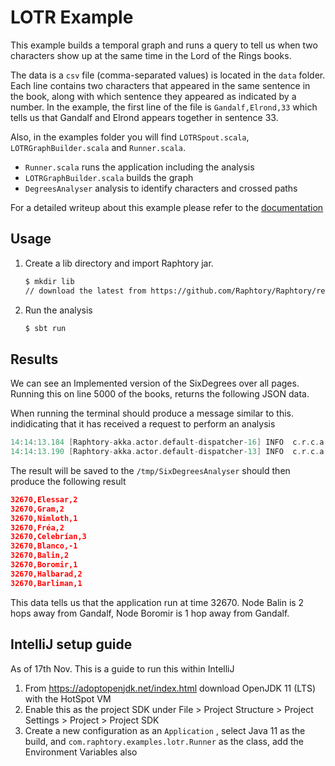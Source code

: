 # LOTR Example

This example builds a temporal graph and runs a query to tell us when two characters show up at the
same time in the Lord of the Rings books.

The data is a `csv` file (comma-separated values) is located in the `data` folder. 
Each line contains two characters that appeared in the same sentence in the 
book, along with which sentence they appeared as indicated by a number. 
In the example, the first line of the file is `Gandalf,Elrond,33` which tells
us that Gandalf and Elrond appears together in sentence 33.

Also, in the examples folder you will find `LOTRSpout.scala`, `LOTRGraphBuilder.scala`
and `Runner.scala`.

* `Runner.scala` runs the application including the analysis
* `LOTRGraphBuilder.scala` builds the graph
* `DegreesAnalyser` analysis to identify characters and crossed paths

For a detailed writeup about this example please refer to the [documentation](https://raphtory.github.io/documentation/sprouter)

## Usage

1. Create a lib directory and import Raphtory jar.

    ```sh
   $ mkdir lib
   // download the latest from https://github.com/Raphtory/Raphtory/releases/latest
    ```
2. Run the analysis

    ```sh
    $ sbt run
    ```

## Results

We can see an Implemented version of the SixDegrees
over all pages. Running this on line 5000 of the books, returns the following JSON data.

When running the terminal should produce a message similar to this. indidicating that it has received a request to perform an analysis 

```scala
14:14:13.184 [Raphtory-akka.actor.default-dispatcher-16] INFO  c.r.c.a.a.AnalysisManager - Range Analysis Task received, your job ID is com.raphtory.algorithms.ConnectedComponents_1632143653184, running com.raphtory.algorithms.ConnectedComponents, between 1 and 32674 jumping 1000 at a time.
14:14:13.190 [Raphtory-akka.actor.default-dispatcher-13] INFO  c.r.c.a.a.AnalysisManager - View Analysis Task received, your job ID is com.raphtory.examples.lotr.analysis.LOTRSixDegreesAnalyser_1632143653190
```

The result will be saved to the `/tmp/SixDegreesAnalyser` should then produce the following result

```json
32670,Elessar,2
32670,Gram,2
32670,Nimloth,1
32670,Fréa,2
32670,Celebrían,3
32670,Blanco,-1
32670,Balin,2
32670,Boromir,1
32670,Halbarad,2
32670,Barliman,1
```

This data tells us that the application run at time 32670. 
Node Balin is 2 hops away from Gandalf, Node Boromir is 1 hop away from Gandalf. 

## IntelliJ setup guide

As of 17th Nov. This is a guide to run this within IntelliJ

1. From https://adoptopenjdk.net/index.html download OpenJDK 11 (LTS) with the HotSpot VM
2. Enable this as the project SDK under File > Project Structure > Project Settings > Project > Project SDK
3. Create a new configuration as an `Application` , select Java 11 as the build, and `com.raphtory.examples.lotr.Runner` as the class, add the Environment Variables also


